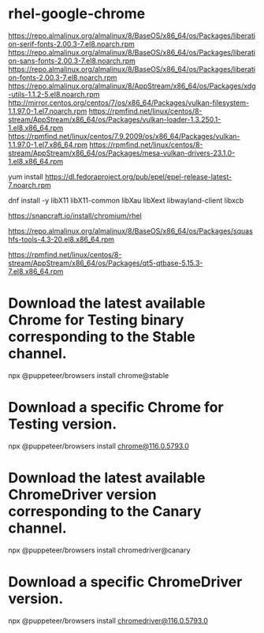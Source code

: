 # rhel-google-chrome

https://repo.almalinux.org/almalinux/8/BaseOS/x86_64/os/Packages/liberation-serif-fonts-2.00.3-7.el8.noarch.rpm
https://repo.almalinux.org/almalinux/8/BaseOS/x86_64/os/Packages/liberation-sans-fonts-2.00.3-7.el8.noarch.rpm
https://repo.almalinux.org/almalinux/8/BaseOS/x86_64/os/Packages/liberation-fonts-2.00.3-7.el8.noarch.rpm
https://repo.almalinux.org/almalinux/8/AppStream/x86_64/os/Packages/xdg-utils-1.1.2-5.el8.noarch.rpm
http://mirror.centos.org/centos/7/os/x86_64/Packages/vulkan-filesystem-1.1.97.0-1.el7.noarch.rpm
https://rpmfind.net/linux/centos/8-stream/AppStream/x86_64/os/Packages/vulkan-loader-1.3.250.1-1.el8.x86_64.rpm
https://rpmfind.net/linux/centos/7.9.2009/os/x86_64/Packages/vulkan-1.1.97.0-1.el7.x86_64.rpm
https://rpmfind.net/linux/centos/8-stream/AppStream/x86_64/os/Packages/mesa-vulkan-drivers-23.1.0-1.el8.x86_64.rpm



yum install https://dl.fedoraproject.org/pub/epel/epel-release-latest-7.noarch.rpm

dnf install -y libX11 libX11-common libXau libXext libwayland-client libxcb 

https://snapcraft.io/install/chromium/rhel

https://repo.almalinux.org/almalinux/8/BaseOS/x86_64/os/Packages/squashfs-tools-4.3-20.el8.x86_64.rpm

https://rpmfind.net/linux/centos/8-stream/AppStream/x86_64/os/Packages/qt5-qtbase-5.15.3-7.el8.x86_64.rpm



# Download the latest available Chrome for Testing binary corresponding to the Stable channel.
npx @puppeteer/browsers install chrome@stable

# Download a specific Chrome for Testing version.
npx @puppeteer/browsers install chrome@116.0.5793.0

# Download the latest available ChromeDriver version corresponding to the Canary channel.
npx @puppeteer/browsers install chromedriver@canary

# Download a specific ChromeDriver version.
npx @puppeteer/browsers install chromedriver@116.0.5793.0

